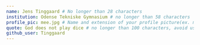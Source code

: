 ```yaml
---
name: Jens Tinggaard # No longer than 28 characters
institution: Odense Tekniske Gymnasium # no longer than 58 characters
profile_pic: mee.jpg # Name and extension of your profile picture(ex. mona.png) The picture must be squared and 544px on width and height.
quote: God does not play dice # no longer than 100 characters, avoid using quotes(") to guarantee the format remains the same.
github_user: Tinggaard
---
```

